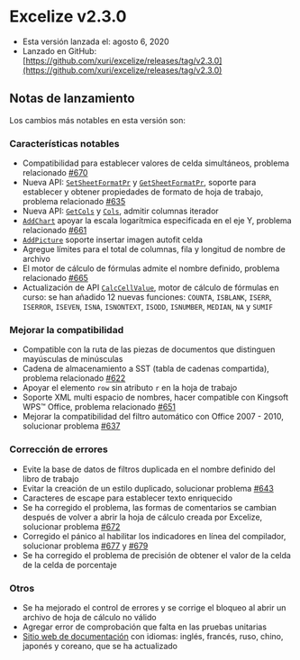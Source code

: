 # Excelize v2.3.0

* Esta versión lanzada el: agosto 6, 2020
* Lanzado en GitHub: [https://github.com/xuri/excelize/releases/tag/v2.3.0](https://github.com/xuri/excelize/releases/tag/v2.3.0)

## Notas de lanzamiento

Los cambios más notables en esta versión son:

### Características notables

* Compatibilidad para establecer valores de celda simultáneos, problema relacionado [#670](https://github.com/xuri/excelize/issues/670)
* Nueva API: [`SetSheetFormatPr`](https://pkg.go.dev/github.com/xuri/excelize/v2@v2.3.0#File.SetSheetFormatPr) y [`GetSheetFormatPr`](https://pkg.go.dev/github.com/xuri/excelize/v2@v2.3.0#File.GetSheetFormatPr), soporte para establecer y obtener propiedades de formato de hoja de trabajo, problema relacionado [#635](https://github.com/xuri/excelize/issues/635)
* Nueva API: [`GetCols`](https://pkg.go.dev/github.com/xuri/excelize/v2@v2.3.0#File.GetCols) y [`Cols`](https://pkg.go.dev/github.com/xuri/excelize/v2@v2.3.0#Cols), admitir columnas iterador
* [`AddChart`](https://pkg.go.dev/github.com/xuri/excelize/v2@v2.3.0#File.AddChart) apoyar la escala logarítmica especificada en el eje Y, problema relacionado [#661](https://github.com/xuri/excelize/issues/661)
* [`AddPicture`](https://pkg.go.dev/github.com/xuri/excelize/v2@v2.3.0#File.AddPicture) soporte insertar imagen autofit celda
* Agregue límites para el total de columnas, fila y longitud de nombre de archivo
* El motor de cálculo de fórmulas admite el nombre definido, problema relacionado [#665](https://github.com/xuri/excelize/issues/665)
* Actualización de API [`CalcCellValue`](https://pkg.go.dev/github.com/xuri/excelize/v2@v2.3.0#File.CalcCellValue), motor de cálculo de fórmulas en curso: se han añadido 12 nuevas funciones: `COUNTA`, `ISBLANK`, `ISERR`, `ISERROR`, `ISEVEN`, `ISNA`, `ISNONTEXT`, `ISODD`, `ISNUMBER`, `MEDIAN`, `NA` y `SUMIF`

### Mejorar la compatibilidad

* Compatible con la ruta de las piezas de documentos que distinguen mayúsculas de minúsculas
* Cadena de almacenamiento a SST (tabla de cadenas compartida), problema relacionado [#622](https://github.com/xuri/excelize/issues/622)
* Apoyar el elemento `row` sin atributo `r` en la hoja de trabajo
* Soporte XML multi espacio de nombres, hacer compatible con Kingsoft WPS&trade; Office, problema relacionado [#651](https://github.com/xuri/excelize/issues/651)
* Mejorar la compatibilidad del filtro automático con Office 2007 - 2010, solucionar problema [#637](https://github.com/xuri/excelize/issues/637)

### Corrección de errores

* Evite la base de datos de filtros duplicada en el nombre definido del libro de trabajo
* Evitar la creación de un estilo duplicado, solucionar problema [#643](https://github.com/xuri/excelize/issues/643)
* Caracteres de escape para establecer texto enriquecido
* Se ha corregido el problema, las formas de comentarios se cambian después de volver a abrir la hoja de cálculo creada por Excelize, solucionar problema [#672](https://github.com/xuri/excelize/issues/672)
* Corregido el pánico al habilitar los indicadores en línea del compilador, solucionar problema [#677](https://github.com/xuri/excelize/issues/677) y [#679](https://github.com/xuri/excelize/issues/679)
* Se ha corregido el problema de precisión de obtener el valor de la celda de la celda de porcentaje

### Otros

* Se ha mejorado el control de errores y se corrige el bloqueo al abrir un archivo de hoja de cálculo no válido
* Agregar error de comprobación que falta en las pruebas unitarias
* [Sitio web de documentación](https://xuri.me/excelize) con idiomas: inglés, francés, ruso, chino, japonés y coreano, que se ha actualizado
